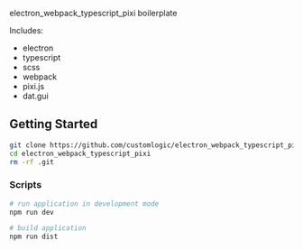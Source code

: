 electron_webpack_typescript_pixi boilerplate

Includes:
- electron
- typescript
- scss
- webpack
- pixi.js
- dat.gui

## Getting Started

``` bash
git clone https://github.com/customlogic/electron_webpack_typescript_pixi.git
cd electron_webpack_typescript_pixi
rm -rf .git
```

### Scripts

```bash
# run application in development mode
npm run dev

# build application
npm run dist
```